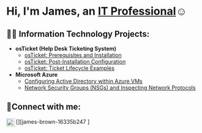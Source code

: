  <h1>Hi, I'm James, an <a href="https://linkedin.com/in/james-brown-16335b247">IT Professional</a>☺</h1>

<h2>👨‍💻 Information Technology Projects:</h2>

- <b>osTicket (Help Desk Ticketing System)</b>
  - [osTicket: Prerequisites and Installation](https://github.com/Jbr2621/osticket-prereqs)
  - [osTicket: Post-Installation Configuration](https://github.com/Jbr2621/post-install-config)
  - [osTicket: Ticket Lifecycle Examples](https://github.com/Jbr2621/ticket-lifecycle)
- <b>Microsoft Azure</b>
  - [Configuring Active Directory within Azure VMs](https://github.com/Jbr2621/configure-ad)
  - [Network Security Groups (NSGs) and Inspecting Network Protocols](https://github.com/Jbr2621/azure-network-protocols)

<h2>🤳Connect with me:</h2>

[<img align="left" alt="Josh | LinkedIn" width="22px" src="https://cdn.jsdelivr.net/npm/simple-icons@v3/icons/linkedin.svg" />][james-brown-16335b247 ]
